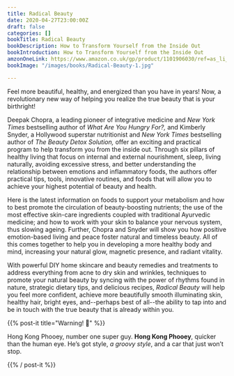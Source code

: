 ```yaml
---
title: Radical Beauty
date: 2020-04-27T23:00:00Z
draft: false
categories: []
bookTitle: Radical Beauty
bookDescription: How to Transform Yourself from the Inside Out
bookIntroduction: How to Transform Yourself from the Inside Out
amzonOneLink: https://www.amazon.co.uk/gp/product/1101906030/ref=as_li_ss_tl?pf_rd_r=BSCNRGMBE7N3318E9MJ3&pf_rd_p=e632fea2-678f-4848-9a97-bcecda59cb4e&linkCode=ll1&tag=bestpric-21&linkId=b8211962f64a440cf1f95f8cbbac25bc&language=en_GB
bookImage: "/images/books/Radical-Beauty-1.jpg"

---
```

Feel more beautiful, healthy, and energized than you have in years! Now, a revolutionary new way of helping you realize the true beauty that is your birthright!

Deepak Chopra, a leading pioneer of integrative medicine and _New York Times_ bestselling author of _What Are You Hungry For?,_ and Kimberly Snyder, a Hollywood superstar nutritionist and _New York Times_ bestselling author of _The Beauty Detox Solution,_ offer an exciting and practical program to help transform you from the inside out. Through six pillars of healthy living that focus on internal and external nourishment, sleep, living naturally, avoiding excessive stress, and better understanding the relationship between emotions and inflammatory foods, the authors offer practical tips, tools, innovative routines, and foods that will allow you to achieve your highest potential of beauty and health.

Here is the latest information on foods to support your metabolism and how to best promote the circulation of beauty-boosting nutrients; the use of the most effective skin-care ingredients coupled with traditional Ayurvedic medicine; and how to work with your skin to balance your nervous system, thus slowing ageing. Further, Chopra and Snyder will show you how positive emotion-based living and peace foster natural and timeless beauty. All of this comes together to help you in developing a more healthy body and mind, increasing your natural glow, magnetic presence, and radiant vitality.

With powerful DIY home skincare and beauty remedies and treatments to address everything from acne to dry skin and wrinkles, techniques to promote your natural beauty by syncing with the power of rhythms found in nature, strategic dietary tips, and delicious recipes, _Radical Beauty_ will help you feel more confident, achieve more beautifully smooth illuminating skin, healthy hair, bright eyes, and--perhaps best of all--the ability to tap into and be in touch with the true beauty that is already within you.

{{% post-it title="Warning! 🚨" %}}

Hong Kong Phooey, number one super guy. __**Hong Kong Phooey**__, quicker than the human eye. He’s got style, _*a groovy style*_, and a car that just won’t stop.

{{% / post-it %}}